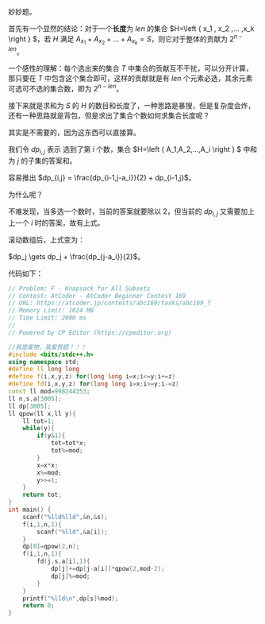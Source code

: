 妙妙题。

首先有一个显然的结论：对于一个**长度**为 $len$ 的集合 $H=\left \{  x_1 , x_2 ,... ,x_k \right \} $，若 $H$ 满足 $A_{x_1} +A_{x_2} + ... +A_{x_k}= S$，则它对于整体的贡献为 $2^{n-len}$。

一个感性的理解：每个选出来的集合 $T$ 中集合的贡献互不干扰，可以分开计算，那只要在 $T$ 中包含这个集合即可，这样的贡献就是有 $len$ 个元素必选，其余元素可选可不选的集合数，即为 $2^{n-len}$。

接下来就是求和为 $S$ 的 $H$ 的数目和长度了，一种思路是暴搜，但是复杂度会炸，还有一种思路就是背包，但是求出了集合个数如何求集合长度呢？

其实是不需要的，因为这东西可以直接算。

我们令 $dp_{i,j}$ 表示 选到了第 $i$ 个数，集合 $H=\left \{ A_1,A_2,...,A_i \right \} $ 中和为 $j$ 的子集的答案和。

容易推出 $dp_{i,j} = \frac{dp_{i-1,j-a_i}}{2} + dp_{i-1,j}$。

为什么呢？

不难发现，当多选一个数时，当前的答案就要除以 $2$，但当前的 $dp_{i,j}$ 又需要加上上一个 $i$ 时的答案，故有上式。

滚动数组后，上式变为：

$dp_j \gets dp_j + \frac{dp_{j-a_i}}{2}$。

代码如下：
```cpp
// Problem: F - Knapsack for All Subsets
// Contest: AtCoder - AtCoder Beginner Contest 169
// URL: https://atcoder.jp/contests/abc169/tasks/abc169_f
// Memory Limit: 1024 MB
// Time Limit: 2000 ms
// 
// Powered by CP Editor (https://cpeditor.org)

//我是废物，我爱贺题！！！
#include <bits/stdc++.h>
using namespace std;
#define ll long long
#define f(i,x,y,z) for(long long i=x;i<=y;i+=z)
#define fd(i,x,y,z) for(long long i=x;i>=y;i-=z) 
const ll mod=998244353;
ll n,s,a[3005];
ll dp[3005];
ll qpow(ll x,ll y){
	ll tot=1;
	while(y){
		if(y&1){
			tot=tot*x;
			tot%=mod;
		}
		x=x*x;
		x%=mod;
		y>>=1;
	}
	return tot;
}
int main() {
	scanf("%lld%lld",&n,&s);
	f(i,1,n,1){
		scanf("%lld",&a[i]);
	}
	dp[0]=qpow(2,n);
	f(i,1,n,1){
		fd(j,s,a[i],1){
			dp[j]+=dp[j-a[i]]*qpow(2,mod-2);
			dp[j]%=mod;
		}
	}
	printf("%lld\n",dp[s]%mod);
	return 0;
}
```
